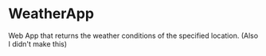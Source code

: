 # WeatherApp
Web App that returns the weather conditions of the specified location. (Also I didn't make this)
